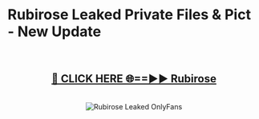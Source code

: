 # Rubirose Leaked Private Files & Pict - New Update
<br>
<div align="center">
<h2><a href="https://mediafilles.blogspot.com/?title=Rubirose" rel="nofollow">🔴 CLICK HERE 🌐==►► Rubirose</a></h2>
<br>
<a href="https://mediafilles.blogspot.com/?title=Rubirose" rel="nofollow" data-target="animated-image.originalLink"><img src="https://i.ibb.co.com/WyWwxjT/player-gif2.gif" alt="Rubirose Leaked OnlyFans" style="max-width: 100%; display: inline-block;" data-target="animated-image.originalImage"></a>
</div>
<br>